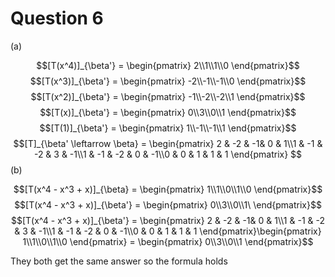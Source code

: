 # Question 6

(a)

$$[T(x^4)]_{\beta'} = \begin{pmatrix} 2\\1\\1\\0 \end{pmatrix}$$ 
$$[T(x^3)]_{\beta'} = \begin{pmatrix} -2\\-1\\-1\\0 \end{pmatrix}$$ 
$$[T(x^2)]_{\beta'} = \begin{pmatrix} -1\\-2\\-2\\1 \end{pmatrix}$$ 
$$[T(x)]_{\beta'} = \begin{pmatrix} 0\\3\\0\\1 \end{pmatrix}$$ 
$$[T(1)]_{\beta'} = \begin{pmatrix} 1\\-1\\-1\\1 \end{pmatrix}$$ 
$$[T]_{\beta' \leftarrow \beta} = \begin{pmatrix} 2 & -2 & -1& 0 & 1\\1 & -1 & -2 & 3 & -1\\1 & -1 & -2 & 0 & -1\\0 & 0 & 1 & 1 & 1 \end{pmatrix} $$
(b)

$$[T(x^4 - x^3 + x)]_{\beta} = \begin{pmatrix} 1\\1\\0\\1\\0 \end{pmatrix}$$ 
$$[T(x^4 - x^3 + x)]_{\beta'} = \begin{pmatrix} 0\\3\\0\\1\ \end{pmatrix}$$ 
$$[T(x^4 - x^3 + x)]_{\beta'} = \begin{pmatrix} 2 & -2 & -1& 0 & 1\\1 & -1 & -2 & 3 & -1\\1 & -1 & -2 & 0 & -1\\0 & 0 & 1 & 1 & 1 \end{pmatrix}\begin{pmatrix} 1\\1\\0\\1\\0 \end{pmatrix} = \begin{pmatrix} 0\\3\\0\\1 \end{pmatrix}$$

They both get the same answer so the formula holds